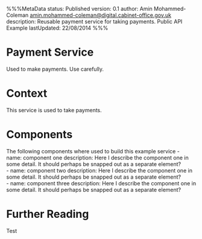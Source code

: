 %%%MetaData
status: Published
version: 0.1
author: Amin Mohammed-Coleman <amin.mohammed-coleman@digital.cabinet-office.gov.uk>
description: Reusable payment service for taking payments. Public API Example
lastUpdated: 22/08/2014
%%%

# Payment Service 

Used to make payments. Use carefully.

# Context

This service is used to take payments.


# Components

The following components where used to build this example service
    - name: component one
      description:
        Here I describe the component one in some detail. It should
        perhaps be snapped out as a separate element?        
	- name: component two
	  description:
	   	Here I describe the component one in some detail. It should
	    perhaps be snapped out as a separate element?        
	- name: component three
	  description:
		Here I describe the component one in some detail. It should
		perhaps be snapped out as a separate element?        
  

# Further Reading

Test	

